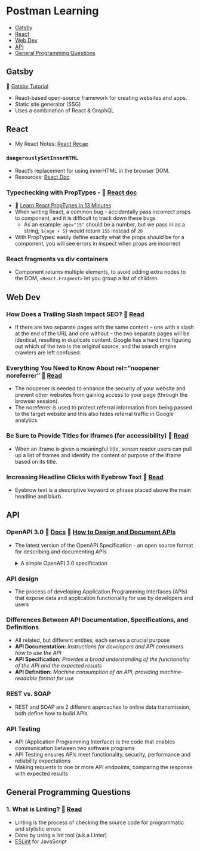 # Postman Learning
- [Gatsby](#gatsby)
- [React](#react)
- [Web Dev](#web-dev)
- [API](#api)
- [General Programming Questions](#general-programming-questions)

## Gatsby
🎥 [Gatsby Tutorial](https://youtube.com/playlist?list=PL4cUxeGkcC9hw1g77I35ZivVLe8k2nvjB)
- React-based open-source framework for creating websites and apps.
- Static site generator (SSG)
- Uses a combination of React & GraphQL

## React
- My React Notes: [React Recap](https://github.com/chienleow/react-notes)
### `dangerouslySetInnerHTML`
  -  React’s replacement for using innerHTML in the browser DOM.
  -  Resources: [React Doc](https://reactjs.org/docs/dom-elements.html#dangerouslysetinnerhtml)
### Typechecking with PropTypes - 📖 [React doc](https://reactjs.org/docs/typechecking-with-proptypes.html)
  - 🎥 [Learn React PropTypes In 13 Minutes](https://www.youtube.com/watch?v=cx0S8JyiVxc)
  - When writing React, a common bug - accidentally pass incorrect props to component, and it is difficult to track down these bugs
    - As an example: `age="15"` should be a number, but we pass in as a string, `${age + 5}` would return `155` instead of `20`
  - With PropTypes: easily define exactly what the props should be for a component, you will see errors in inspect when props are incorrect
### React fragments vs div containers
  - Component returns multiple elements, to avoid adding extra nodes to the DOM, `<React.Fragment>` let you group a list of children.

## Web Dev
### How Does a Trailing Slash Impact SEO? 📖 [Read](https://www.safaridigital.com.au/blog/trailing-slash-seo/)
  - If there are two separate pages with the same content – one with a slash at the end of the URL and one without – the two separate pages will be identical, resulting in duplicate content. Google has a hard time figuring out which of the two is the original source, and the search engine crawlers are left confused.
### Everything You Need to Know About rel=”noopener noreferrer” 📖 [Read](https://clever-solution.com/everything-you-need-to-know-about-rel-noopener-noreferrer-tags-purpose-benefits-and-seo-impact/)
  - The noopener is needed to enhance the security of your website and prevent other websites from gaining access to your page (through the browser session).
  - The noreferrer is used to protect referral information from being passed to the target website and this also hides referral traffic in Google analytics.
### Be Sure to Provide Titles for Iframes (for accessibility) 📖 [Read](https://dequeuniversity.com/tips/provide-iframe-titles)
  -  When an iframe is given a meaningful title, screen reader users can pull up a list of frames and identify the content or purpose of the iframe based on its title.
### Increasing Headline Clicks with Eyebrow Text 📖 [Read](https://uxmovement.com/content/increasing-headline-clicks-with-eyebrow-text/)
  -  Eyebrow text is a descriptive keyword or phrase placed above the main headline and blurb.

## API
### OpenAPI 3.0 📖 [Docs](https://support.smartbear.com/swaggerhub/docs/tutorials/openapi-3-tutorial.html) 🎥 [How to Design and Document APIs](https://youtu.be/6kwmW_p_Tig)
- The latest version of the OpenAPI Specification - an open source format for describing and documenting APIs
  <details><summary>A simple OpenAPI 3.0 specification</summary>
  <p>
  
  ```
  openapi: 3.0.0
  info:
    version: 1.0.0
    title: Sample API
    description: A sample API to illustrate OpenAPI concepts
  paths:
    /list:
      get:
        description: Returns a list of stuff              
        responses:
          '200':
            description: Successful response
  ```
  </p>
  </details>

### API design
  - The process of developing Application Programming Interfaces (APIs) that expose data and application functionality for use by developers and users
  
### Differences Between API Documentation, Specifications, and Definitions
  - All related, but different entities, each serves a crucial purpose
  - **API Documentation:** _Instructions for developers and API consumers how to use the API_
  - **API Specification:** _Provides a broad understanding of the functionality of the API and the expected results_
  - **API Definition:** _Machine consumption of an API, providing machine-readable format for use_

### REST vs. SOAP
- REST and SOAP are 2 different approaches to online data transmission, both define how to build APIs

### API Testing
- API (Application Programming Interface) is the code that enables communication between two software programs
- API Testing ensures APIs meet functionality, security, performance and reliability expectations
- Making requests to one or more API endpoints, comparing the response with expected results

## General Programming Questions
### 1. What is Linting? 📖 [Read](https://www.perforce.com/blog/qac/what-lint-code-and-why-linting-important)
- Linting is the process of checking the source code for programmatic and stylistic errors
- Done by using a lint tool (a.k.a Linter)
- [ESLint](https://eslint.org/) for JavaScript
